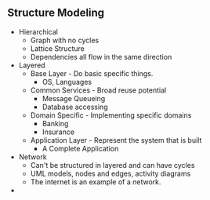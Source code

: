 ## Structure Modeling

- Hierarchical
	- Graph with no cycles
	- Lattice Structure
	- Dependencies all flow in the same direction
- Layered
	- Base Layer - Do basic specific things.
		- OS, Languages
	- Common Services - Broad reuse potential
		- Message Queueing
		- Database accessing
	- Domain Specific - Implementing specific domains
		- Banking
		- Insurance
	- Application Layer - Represent the system that is built
		- A Complete Application
- Network
	- Can't be structured in layered and can have cycles
	- UML models, nodes and edges, activity diagrams
	- The internet is an example of a network.
- 